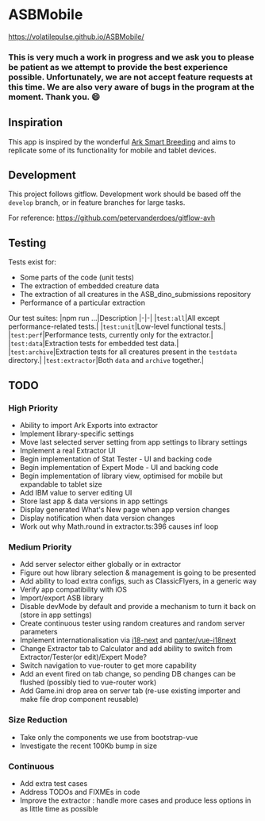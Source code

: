 # ASBMobile
https://volatilepulse.github.io/ASBMobile/

### This is very much a work in progress and we ask you to please be patient as we attempt to provide the best experience possible. Unfortunately, we are not accept feature requests at this time. We are also very aware of bugs in the program at the moment. Thank you. :smile:

## Inspiration

This app is inspired by the wonderful [Ark Smart Breeding](https://github.com/cadon/ARKStatsExtractor) and aims to replicate some of its functionality for mobile and tablet devices.

## Development

This project follows gitflow. Development work should be based off the `develop` branch, or in feature branches for large tasks.

For reference: <https://github.com/petervanderdoes/gitflow-avh>

## Testing

Tests exist for:
 - Some parts of the code (unit tests)
 - The extraction of embedded creature data
 - The extraction of all creatures in the ASB_dino_submissions repository
 - Performance of a particular extraction

Our test suites:
|npm run ...|Description
|-|-|
|`test:all`|All except performance-related tests.|
|`test:unit`|Low-level functional tests.|
|`test:perf`|Performance tests, currently only for the extractor.|
|`test:data`|Extraction tests for embedded test data.|
|`test:archive`|Extraction tests for all creatures present in the `testdata` directory.|
|`test:extractor`|Both `data` and `archive` together.|

## TODO

### High Priority
- Ability to import Ark Exports into extractor
- Implement library-specific settings
- Move last selected server setting from app settings to library settings
- Implement a real Extractor UI
- Begin implementation of Stat Tester - UI and backing code
- Begin implementation of Expert Mode - UI and backing code
- Begin implementation of library view, optimised for mobile but expandable to tablet size
- Add IBM value to server editing UI
- Store last app & data versions in app settings
- Display generated What's New page when app version changes
- Display notification when data version changes
- Work out why Math.round in extractor.ts:396 causes inf loop

### Medium Priority
- Add server selector either globally or in extractor
- Figure out how library selection & management is going to be presented
- Add ability to load extra configs, such as ClassicFlyers, in a generic way
- Verify app compatibility with iOS
- Import/export ASB library
- Disable devMode by default and provide a mechanism to turn it back on (store in app settings)
- Create continuous tester using random creatures and random server parameters
- Implement internationalisation via [i18-next](i18next.com) and [panter/vue-i18next](https://github.com/panter/vue-i18next)
- Change Extractor tab to Calculator and add ability to switch from Extractor/Tester(or edit)/Expert Mode?
- Switch navigation to vue-router to get more capability
- Add an event fired on tab change, so pending DB changes can be flushed (possibly tied to vue-router work)
- Add Game.ini drop area on server tab (re-use existing importer and make file drop component reusable)

### Size Reduction
- Take only the components we use from bootstrap-vue
- Investigate the recent 100Kb bump in size

### Continuous
- Add extra test cases
- Address TODOs and FIXMEs in code
- Improve the extractor : handle more cases and produce less options in as little time as possible

